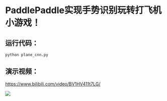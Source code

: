 # PaddlePaddle实现手势识别玩转打飞机小游戏！

## 运行代码：

```
python plane_cnn.py
```

## 演示视频：
https://www.bilibili.com/video/BV1HV411t7LG/

![](https://github.com/Sharpiless/Hand-gesture-recognition-for-game/blob/master/demo.png)
